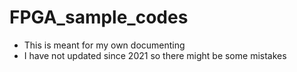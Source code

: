 # FPGA_sample_codes
- This is meant for my own documenting 
- I have not updated since 2021 so there might be some mistakes  

